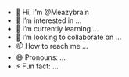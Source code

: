 - 👋 Hi, I’m @Meazybrain
- 👀 I’m interested in ...
- 🌱 I’m currently learning ...
- 💞️ I’m looking to collaborate on ...
- 📫 How to reach me ...
- 😄 Pronouns: ...
- ⚡ Fun fact: ...

<!---
Meazybrain/Meazybrain is a ✨ special ✨ repository because its `README.md` (this file) appears on your GitHub profile.
You can click the Preview link to take a look at your changes.
--->

